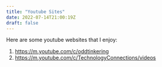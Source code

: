 ```yaml
---
title: "Youtube Sites"
date: 2022-07-14T21:00:19Z
draft: false
---
```

Here are some youtube websites that I enjoy:
1. https://m.youtube.com/c/oddtinkering
2. https://m.youtube.com/c/TechnologyConnections/videos
